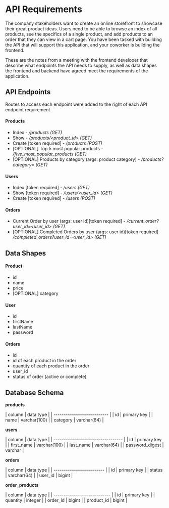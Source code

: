 # API Requirements
The company stakeholders want to create an online storefront to showcase their great product ideas. Users need to be able to browse an index of all products, see the specifics of a single product, and add products to an order that they can view in a cart page. You have been tasked with building the API that will support this application, and your coworker is building the frontend.

These are the notes from a meeting with the frontend developer that describe what endpoints the API needs to supply, as well as data shapes the frontend and backend have agreed meet the requirements of the application. 

## API Endpoints
Routes to access each endpoint were added to the right of each API endpoint requirement

#### Products
- Index - */products (GET)*
- Show - */products/<product_id> (GET)*
- Create [token required] - */products (POST)*
- [OPTIONAL] Top 5 most popular products - */five_most_popular_products (GET)*
- [OPTIONAL] Products by category (args: product category) - */products?category=<category> (GET)*

#### Users
- Index [token required] - */users (GET)*
- Show [token required] - */users/<user_id> (GET)*
- Create [token required] - */users (POST)*

#### Orders
- Current Order by user (args: user id)[token required] - */current_order?user_id=<user_id> (GET)*
- [OPTIONAL] Completed Orders by user (args: user id)[token required] */completed_orders?user_id=<user_id> (GET)*

## Data Shapes
#### Product
-  id
- name
- price
- [OPTIONAL] category

#### User
- id
- firstName
- lastName
- password

#### Orders
- id
- id of each product in the order
- quantity of each product in the order
- user_id
- status of order (active or complete)

## Database Schema
**products**

| column     | data type      |
| --------------------------- |
| id         | primary key    |
| name       | varchar(100)   |
| category   | varchar(64)    |

**users**

| column            | data type      |
| ---------------------------------- |
| id                | primary key    |
| first_name        | varchar(100)   |
| last_name         | varchar(64)    |
| password_digest   | varchar        |


**orders**

| column    | data type     |
| ------------------------- |
| id        | primary key   |
| status    | varchar(64)   |
| user_id   | bigint        |


**order_products**

| column       | data type     |
| ---------------------------- |
| id           | primary key   |
| quantity     | integer       |
| order_id     | bigint        |
| product_id   | bigint        |